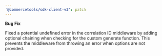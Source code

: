 ```yaml
---
'@commercetools/sdk-client-v3': patch
---
```


**Bug Fix**

Fixed a potential undefined error in the correlation ID middleware by adding optional chaining when checking for the custom generate function. This prevents the middleware from throwing an error when options are not provided.